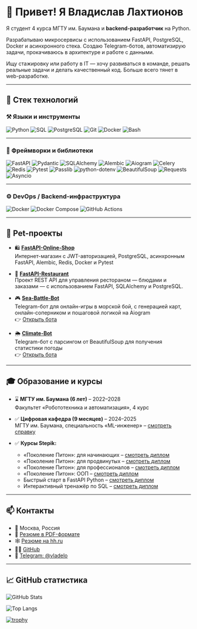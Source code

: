 # 👋 Привет! Я Владислав Лахтионов

Я студент 4 курса МГТУ им. Баумана и **backend-разработчик** на Python.

Разрабатываю микросервисы с использованием FastAPI, PostgreSQL, Docker и асинхронного стека. Создаю Telegram-ботов,
автоматизирую задачи, прокачиваюсь в архитектуре и работе с данными.

Ищу стажировку или работу в IT — хочу развиваться в команде, решать реальные задачи и делать качественный код. Больше
всего тянет в web-разработке.

---

## 🧠 Стек технологий

### ⚒️ Языки и инструменты

![Python](https://img.shields.io/badge/-Python-05122A?style=flat&logo=python)
![SQL](https://img.shields.io/badge/-SQL-05122A?style=flat&logo=sqlite)
![PostgreSQL](https://img.shields.io/badge/-PostgreSQL-05122A?style=flat&logo=postgresql)
![Git](https://img.shields.io/badge/-Git-05122A?style=flat&logo=git)
![Docker](https://img.shields.io/badge/-Docker-05122A?style=flat&logo=docker)
![Bash](https://img.shields.io/badge/-Bash-05122A?style=flat&logo=gnu-bash)

---

### 🧰 Фреймворки и библиотеки

![FastAPI](https://img.shields.io/badge/-FastAPI-05122A?style=flat&logo=fastapi)
![Pydantic](https://img.shields.io/badge/-Pydantic-05122A?style=flat&logo=pydantic)
![SQLAlchemy](https://img.shields.io/badge/-SQLAlchemy-05122A?style=flat&logo=sqlalchemy)
![Alembic](https://img.shields.io/badge/-Alembic-05122A?style=flat&logo=alembic)
![Aiogram](https://img.shields.io/badge/-Aiogram-05122A?style=flat&logo=telegram)
![Celery](https://img.shields.io/badge/-Celery-05122A?style=flat&logo=celery)
![Redis](https://img.shields.io/badge/-Redis-05122A?style=flat&logo=redis)
![Pytest](https://img.shields.io/badge/-Pytest-05122A?style=flat&logo=pytest)
![Passlib](https://img.shields.io/badge/-Passlib-05122A?style=flat&logo=passbolt)
![python-dotenv](https://img.shields.io/badge/-python--dotenv-05122A?style=flat&logo=python)
![BeautifulSoup](https://img.shields.io/badge/-BeautifulSoup-05122A?style=flat&logo=beautifulsoup)
![Requests](https://img.shields.io/badge/-Requests-05122A?style=flat&logo=python)
![Asyncio](https://img.shields.io/badge/-Asyncio-05122A?style=flat&logo=asyncapi)

---

### ⚙️ DevOps / Backend-инфраструктура

![Docker](https://img.shields.io/badge/-Docker-05122A?style=flat&logo=docker)
![Docker Compose](https://img.shields.io/badge/-Docker--Compose-05122A?style=flat&logo=docker)
![GitHub Actions](https://img.shields.io/badge/-GitHub%20Actions-05122A?style=flat&logo=githubactions)

---

## 🚀 Pet-проекты

- 🛍️ **[FastAPI-Online-Shop](https://github.com/vladelo777/FastAPI-Online-Shop)**  
  Интернет-магазин с JWT-авторизацией, PostgreSQL, асинхронным FastAPI, Alembic, Redis, Docker и Pytest

- 🍔 **[FastAPI-Restaurant](https://github.com/vladelo777/FastAPI-Restaurant)**  
  Проект REST API для управления рестораном — блюдами и заказами — с использованием FastAPI, SQLAlchemy и PostgreSQL.

- 🎮 **[Sea-Battle-Bot](https://github.com/vladelo777/Sea-Battle-Bot)**  
  Telegram-бот для онлайн-игры в морской бой, с генерацией карт, онлайн-соперником и пошаговой логикой на Aiogram  
  👉 [Открыть бота](https://t.me/vladelo_sea_battle_bot)

- 🌦 **[Climate-Bot](https://github.com/vladelo777/Vladelo-Climate-Bot)**  
  Telegram-бот с парсингом от BeautifulSoup для получения статистики погоды  
  👉 [Открыть бота](https://t.me/vladelo_climate_bot)

---

## 🎓 Образование и курсы

- ⌛️ **МГТУ им. Баумана (6 лет)** – 2022–2028  
  Факультет «Робототехника и автоматизация», 4 курс


- ✅ **Цифровая кафедра (9 месяцев)** – 2024–2025  
  МГТУ им. Баумана, специальность «ML-инженер» – [смотреть справку](https://disk.yandex.ru/i/eY8khlvXd2ercA)


- ✅ **Курсы Stepik:**
    - «Поколение Питон»: для начинающих – [смотреть диплом](https://stepik.org/cert/2646863)
    - «Поколение Питон»: для продвинутых – [смотреть диплом](https://stepik.org/cert/2666237)
    - «Поколение Питон»: для профессионалов – [смотреть диплом](https://stepik.org/cert/2737053)
    - «Поколение Питон»: ООП – [смотреть диплом](https://stepik.org/cert/2797063)
    - Быстрый старт в FastAPI Python – [смотреть диплом](https://stepik.org/cert/2916100)
    - Интерактивный тренажёр по SQL – [смотреть диплом](https://stepik.org/cert/2919610)

---

## 📫 Контакты

- 📍 Москва, Россия
- 📄 [Резюме в PDF-формате](https://disk.yandex.ru/i/iDIPdISB0F__Tg)
- 🕸️ [Резюме на hh.ru](https://hh.ru/resume/cf857c35ff0e72c7610039ed1f745836647a4c)
- 🧑‍💻 [GitHub](https://github.com/vladelo777)
- 💬 [Telegram: @vladelo](https://t.me/vladelo)

---

## 📈 GitHub статистика

![GitHub Stats](https://github-readme-stats.vercel.app/api?username=vladelo777&show_icons=true&theme=github_dark&hide=prs)


![Top Langs](https://github-readme-stats.vercel.app/api/top-langs/?username=vladelo777&layout=compact&theme=github_dark)


[![trophy](https://github-profile-trophy.vercel.app/?username=vladelo777&theme=onedark)](https://github.com/ryo-ma/github-profile-trophy)

